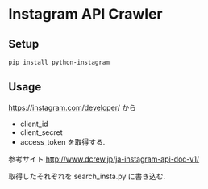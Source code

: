 # Instagram API Crawler

## Setup
```
pip install python-instagram
```

## Usage
https://instagram.com/developer/ から
* client_id
* client_secret
* access_token
を取得する.

参考サイト
http://www.dcrew.jp/ja-instagram-api-doc-v1/

取得したそれぞれを
search_insta.py
に書き込む.
